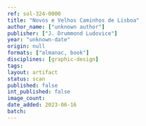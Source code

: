 ```yaml
---
ref: sol-324-0000
title: "Novos e Velhos Caminhos de Lisboa"
author_name: ["unknown author"]
publisher: ["J. Drummond Ludovice"]
year: "unknown-date"
origin: null
formats: ["almanac, book"]
disciplines: [graphic-design]
tags:
layout: artifact
status: scan
published: false
int_published: false
image_count:
date_added: 2023-06-16
batch:
---
```


